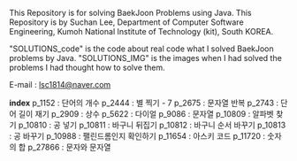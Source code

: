 This Repository is for solving BaekJoon Problems using Java.
This Repository is by Suchan Lee,
Department of Computer Software Engineering,
Kumoh National Institute of Technology (kit), South KOREA.

"SOLUTIONS_code" is the code about real code what I solved BaekJoon problems by Java.
"SOLUTIONS_IMG" is the images when I had solved the problems I had thought how to solve them.

E-mail : lsc1814@naver.com

**index**
p_1152 : 단어의 개수
p_2444 : 별 찍기 - 7
p_2675 : 문자열 반복
p_2743 : 단어 길이 재기
p_2909 : 상수
p_5622 : 다이얼
p_9086 : 문자열
p_10809 : 알파벳 찾기
p_10810 : 공 넣기
p_10811 : 바구니 뒤집기
p_10812 : 바구니 순서 바꾸기
p_10813 : 공 바꾸기
p_10988 : 팰린드롬인지 확인하기
p_11654 : 아스키 코드
p_11720 : 숫자의 합
p_27866 : 문자와 문자열
